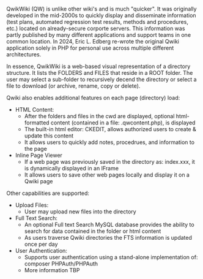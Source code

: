 QwikWiki (QW) is unlike other wiki's and is much "quicker".  It was originally developed in the mid-2000s to quickly display and disseminate information (test plans, automated regression test results, methods and procedures, etc.) located on already-secure corporte servers.  This information was partly published by many different applications and support teams in one common location.  In 2024, Eric L. Edberg re-wrote the original Qwiki application solely in PHP for personal use across multiple different architectures.

In essence, QwikWiki is a web-based visual representation of a directory structure. It lists the FOLDERS and FILES that reside in a ROOT folder.  The user may select a sub-folder to recursively decend the directory or select a file to download (or archive, rename, copy or delete).

Qwiki also enables additional features on each page (directory) load:

- HTML Content:  
  - After the folders and files in the cwd are displayed, optional html-formatted content (contained in a file: .qwcontent.php), is displayed
  - The built-in html editor: CKEDIT, allows authorized users to create & update this content
  - It allows users to quickly add notes, procedrues, and information to the page
- Inline Page Viewer
  - If a web page was previously saved in the directory as: index.xxx, it is dynamically displayed in an IFrame
  - It allows users to save other web pages locally and display it on a Qwiki page
    
Other capabilities are supported:

- Upload Files:
  - User may upload new files into the directory
- Full Text Search:
  - An optional Full text Search MySQL database provides the ability to search for data contained in the folder or html content
  - As users traverse Qwiki directories the FTS information is updated once per day
- User Authentication:
  -  Supports user authentication using a stand-alone implementation of:  composer PHPAuth/PHPAuth
  -  More information TBP
